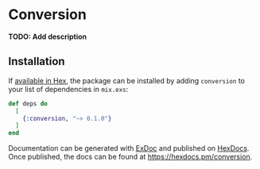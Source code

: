 # Conversion

**TODO: Add description**

## Installation

If [available in Hex](https://hex.pm/docs/publish), the package can be installed
by adding `conversion` to your list of dependencies in `mix.exs`:

```elixir
def deps do
  [
    {:conversion, "~> 0.1.0"}
  ]
end
```

Documentation can be generated with [ExDoc](https://github.com/elixir-lang/ex_doc)
and published on [HexDocs](https://hexdocs.pm). Once published, the docs can
be found at <https://hexdocs.pm/conversion>.

